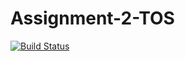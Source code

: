 # Assignment-2-TOS

[![Build Status](https://travis-ci.com/Shwny/Assignment-2-TOS.svg?branch=master)](https://travis-ci.com/Shwny/Assignment-2-TOS)
